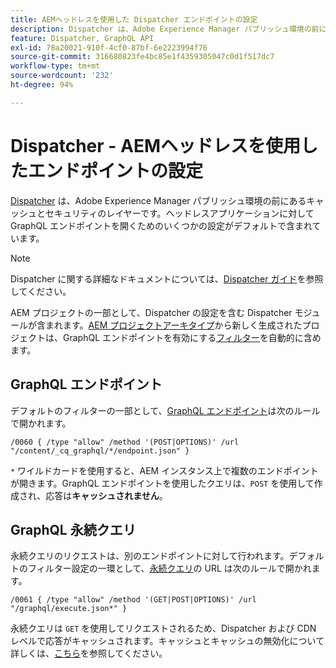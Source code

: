 ```yaml
---
title: AEMヘッドレスを使用した Dispatcher エンドポイントの設定
description: Dispatcher は、Adobe Experience Manager パブリッシュ環境の前にあるキャッシュとセキュリティのレイヤーです。ヘッドレスアプリケーションに対して GraphQL エンドポイントを開くには、いくつかの設定が使用されます。
feature: Dispatcher, GraphQL API
exl-id: 78a20021-910f-4cf0-87bf-6e2223994f76
source-git-commit: 316680823fe4bc85e1f4359305047c0d1f517dc7
workflow-type: tm+mt
source-wordcount: '232'
ht-degree: 94%

---
```



# Dispatcher - AEMヘッドレスを使用したエンドポイントの設定

[Dispatcher](https://experienceleague.adobe.com/docs/experience-manager-dispatcher/using/dispatcher.html?lang=ja) は、Adobe Experience Manager パブリッシュ環境の前にあるキャッシュとセキュリティのレイヤーです。ヘッドレスアプリケーションに対して GraphQL エンドポイントを開くためのいくつかの設定がデフォルトで含まれています。

>[!NOTE]
>
>Dispatcher に関する詳細なドキュメントについては、[Dispatcher ガイド](https://experienceleague.adobe.com/docs/experience-manager-dispatcher/using/dispatcher.html?lang=ja)を参照してください。

AEM プロジェクトの一部として、Dispatcher の設定を含む Dispatcher モジュールが含まれます。[AEM プロジェクトアーキタイプ](https://github.com/adobe/aem-project-archetype)から新しく生成されたプロジェクトは、GraphQL エンドポイントを有効にする[フィルター](https://experienceleague.adobe.com/docs/experience-manager-dispatcher/using/configuring/dispatcher-configuration.html?lang=ja#defining-a-filter)を自動的に含めます。

## GraphQL エンドポイント

デフォルトのフィルターの一部として、[GraphQL エンドポイント](/help/headless/graphql-api/graphql-endpoint.md)は次のルールで開かれます。

```
/0060 { /type "allow" /method '(POST|OPTIONS)' /url "/content/_cq_graphql/*/endpoint.json" }
```

`*` ワイルドカードを使用すると、AEM インスタンス上で複数のエンドポイントが開きます。GraphQL エンドポイントを使用したクエリは、`POST` を使用して作成され、応答は&#x200B;**キャッシュされません**。

## GraphQL 永続クエリ

永続クエリのリクエストは、別のエンドポイントに対して行われます。デフォルトのフィルター設定の一環として、[永続クエリ](/help/headless/graphql-api/persisted-queries.md)の URL は次のルールで開かれます。

```
/0061 { /type "allow" /method '(GET|POST|OPTIONS)' /url "/graphql/execute.json*" }
```

永続クエリは `GET` を使用してリクエストされるため、Dispatcher および CDN レベルで応答がキャッシュされます。キャッシュとキャッシュの無効化について詳しくは、[こちら](/help/implementing/dispatcher/caching.md)を参照してください。
